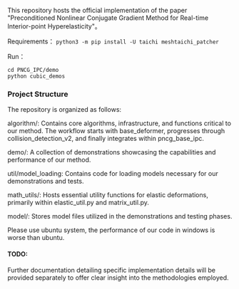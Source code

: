 This repository hosts the official implementation of the paper 
"Preconditioned Nonlinear Conjugate Gradient Method for Real-time Interior-point Hyperelasticity"。

Requirements：
```python3 -m pip install -U taichi meshtaichi_patcher```

Run：
```
cd PNCG_IPC/demo
python cubic_demos
```

### Project Structure
The repository is organized as follows:

algorithm/: Contains core algorithms, infrastructure, and functions critical to our method.
The workflow starts with base_deformer, progresses through collision_detection_v2, and finally integrates within pncg_base_ipc.

demo/: A collection of demonstrations showcasing the capabilities and performance of our method.

util/model_loading: Contains code for loading models necessary for our demonstrations and tests.

math_utils/: Hosts essential utility functions for elastic deformations, primarily within elastic_util.py and matrix_util.py.

model/: Stores model files utilized in the demonstrations and testing phases.

Please use ubuntu system, the performance of our code in windows is worse than ubuntu.

#### TODO:
Further documentation detailing specific implementation details will be provided separately to offer clear insight into the methodologies employed.


